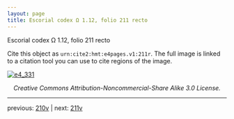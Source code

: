 ```yaml
---
layout: page
title: Escorial codex Ω 1.12, folio 211 recto
---
```


Escorial codex Ω 1.12, folio 211 recto

Cite this object as `urn:cite2:hmt:e4pages.v1:211r`.  The full image is linked to a citation tool you can use to cite regions of the image.

[![e4_331](http://www.homermultitext.org/iipsrv?IIIF=/project/homer/pyramidal/deepzoom/hmt/e4img/2017a/e4_331.tif/full/800,/0/default.jpg)](http://www.homermultitext.org/ict2/?urn=urn:cite2:hmt:e4img.2017a:e4_331) 

<p style="text-align: center; font-style: italic;">Creative Commons Attribution-Noncommercial-Share Alike 3.0 License.</p>

---

previous: [210v](../210v/) | next: [211v](../211v/)